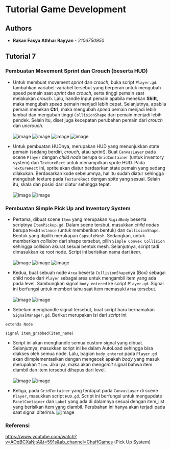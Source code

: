 # Tutorial Game Development
## Authors

* **Rakan Fasya Athhar Rayyan** - *2106750950*

## Tutorial 7

### Pembuatan Movement Sprint dan Crouch (beserta HUD)

- Untuk membuat movement *sprint* dan *crouch*, buka script `Player.gd`. tambahkan variabel-variabel tersebut yang berperan untuk mengubah speed pemain saat *sprint* dan *crouch*, serta tinggi pemain saat melakukan *crouch*. Lalu, handle input pemain apabila menekan **Shift**, maka mengubah *speed* pemain menjadi lebih cepat. Selanjutnya, apabila pemain menekan **Ctrl**, maka mengubah *speed* pemain menjadi lebih lambat dan mengubah tinggi `CollisionShape` dari pemain menjadi lebih pendek. Selain itu, diset juga kecepatan perubahan pemain dari *crouch* dan *uncrouch*.<br></br>
![image](https://github.com/HyperPulsor/tutorial-7-gamedev-csui/assets/101686378/4c7c825e-9ea5-4d97-8e60-4eeb18e721dd)
![image](https://github.com/HyperPulsor/tutorial-7-gamedev-csui/assets/101686378/cb65ab16-d5ee-40ec-8139-5d872d97bba1)
![image](https://github.com/HyperPulsor/tutorial-7-gamedev-csui/assets/101686378/9284c97c-2964-4955-a4a1-645f2c6a6ae4)
![image](https://github.com/HyperPulsor/tutorial-7-gamedev-csui/assets/101686378/e86bd8cc-f4b8-4dc8-b410-1dd44eaaf50a)

- Untuk pembuatan HUDnya, merupakan HUD yang menunjukkan state pemain (sedang berdiri, *crouch*, atau *sprint*). Buat `CanvasLayer` pada scene `Player` dengan *child node* berupa `GridContainer` (untuk inventory system) dan `TextureRect` untuk menampilkan sprite HUD. Pada `TextureRect` ini, sprite akan diatur berdasrkan state pemain yang sedang dilakukan. Berdasarkan kode sebelumnya, hal itu sudah diatur sehingga mengubah texture pada `TextureRect` dengan spite yang sesuai. Selain itu, skala dan posisi dari diatur sehingga tepat.<br></br>
![image](https://github.com/HyperPulsor/tutorial-7-gamedev-csui/assets/101686378/0e2d0bcc-578f-4579-b1d5-8d16800d61d6)
![image](https://github.com/HyperPulsor/tutorial-7-gamedev-csui/assets/101686378/c2057666-fd7a-49c1-99b0-c31682e45eaa)

### Pembuatan Simple Pick Up and Inventory System

- Pertama, dibuat scene `Item` yang merupakan `RigidBody` beserta scriptnya `ItemPickup.gd`. Dalam scene tersbut, masukkan *child nodes* berupa `MeshInstance` (untuk memberikan bentuk) dan `CollisionShape`. Bentuk yang dipilih merukapan `CapsuleMesh`. Sedangkan, untuk memberikan *collision* dari shape tersebut, pilih `Simple Convex Collision` sehingga collision akurat sesuai bentuk mesh. Selanjutnya, script tadi dimasukkan ke root node. Script ini berisikan nama dari *item*.<br></br>
![image](https://github.com/HyperPulsor/tutorial-7-gamedev-csui/assets/101686378/0f5f2e43-58a2-4cfb-b009-2b4b9f428398)
![image](https://github.com/HyperPulsor/tutorial-7-gamedev-csui/assets/101686378/488c6095-8410-40e6-b738-347cbfe9f301)
![image](https://github.com/HyperPulsor/tutorial-7-gamedev-csui/assets/101686378/bc458491-d466-4f7a-aec8-8ef53d01ce9e)

- Kedua, buat sebuah node `Area` beserta `CollisionShape`nya (Box) sebagai child node dari `Player` sebagai area untuk mengambil item yang ada pada level. Sambungkan signal `body_entered` ke script `Player.gd`. Signal ini berfungsi untuk memberi tahu saat item memasuki `Area` tersebut.<br></br>
![image](https://github.com/HyperPulsor/tutorial-7-gamedev-csui/assets/101686378/d68d34dd-0942-4a35-9a10-1d9f3e324357)
![image](https://github.com/HyperPulsor/tutorial-7-gamedev-csui/assets/101686378/edd50787-b5eb-43d8-b8d8-ea19d1c8e9a8)

- Sebelum menghandle signal tersebut, buat script baru bernamakan `SignalManager.gd`. Berikut merupakan isi dari *script* ini:
```
extends Node

signal item_grabbed(item_name)
```
- Script ini akan menghandle semua custom signal yang dibuat. Selanjutnya, masukkan script ini ke dalam AutoLoad sehingga bisa diakses oleh semua node. Lalu, bagian `body_entered` pada `Player.gd` akan diimplementasikan dengan mengecek apakah *body* yang masuk merupakan `Item`. Jika iya, maka akan meng*emit* signal bahwa item diambil dan item tersebut dihapus dari level.<br></br>
![image](https://github.com/HyperPulsor/tutorial-7-gamedev-csui/assets/101686378/dc471814-2cfc-44fa-a849-32b811ddc932)
![image](https://github.com/HyperPulsor/tutorial-7-gamedev-csui/assets/101686378/53686290-863a-4673-8a61-7661fb63145f)

- Ketiga, pada `GridContainer` yang terdapat pada `CanvasLayer` di scene `Player`, masukkan script `HUD.gd`. Script ini berfungsi untuk mengupdate `PanelContainer` dan `Label` yang ada di dalamnya sesuai dengan item_list yang berisikan item yang diambil. Perubahan ini hanya akan terjadi pada saat signal diterima.
![image](https://github.com/HyperPulsor/tutorial-7-gamedev-csui/assets/101686378/db767007-f4e1-4399-a940-eec8c0faefad)

### Referensi
https://www.youtube.com/watch?v=AOqBCXaNjtA&t=591s&ab_channel=ChaffGames (Pick Up System)



